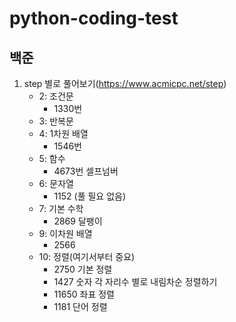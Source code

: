 # python-coding-test

## 백준

1. step 별로 풀어보기(https://www.acmicpc.net/step)
    - 2: 조건문
        - 1330번
    - 3: 반복문 
    - 4: 1차원 배열
        - 1546번
    - 5: 함수
        - 4673번 셀프넘버
    - 6: 문자열
        - 1152 (풀 필요 없음)
    - 7: 기본 수학
        - 2869 달팽이
    - 9: 이차원 배열
        - 2566  
    - 10: 정렬(여기서부터 중요)
        - 2750 기본 정렬
        - 1427 숫자 각 자리수 별로 내림차순 정렬하기
        - 11650 좌표 정렬
        - 1181 단어 정렬
